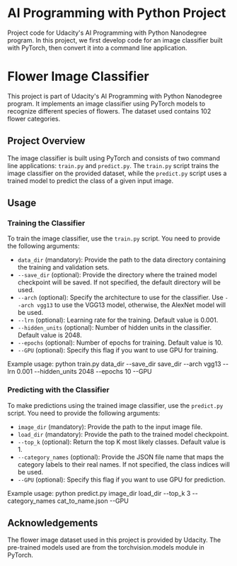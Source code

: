 # AI Programming with Python Project

Project code for Udacity's AI Programming with Python Nanodegree program. In this project, we first develop code for an image classifier built with PyTorch, then convert it into a command line application.
# Flower Image Classifier

This project is part of Udacity's AI Programming with Python Nanodegree program. It implements an image classifier using PyTorch models to recognize different species of flowers. The dataset used contains 102 flower categories.

## Project Overview

The image classifier is built using PyTorch and consists of two command line applications: `train.py` and `predict.py`. The `train.py` script trains the image classifier on the provided dataset, while the `predict.py` script uses a trained model to predict the class of a given input image.

## Usage

### Training the Classifier

To train the image classifier, use the `train.py` script. You need to provide the following arguments:

- `data_dir` (mandatory): Provide the path to the data directory containing the training and validation sets.
- `--save_dir` (optional): Provide the directory where the trained model checkpoint will be saved. If not specified, the default directory will be used.
- `--arch` (optional): Specify the architecture to use for the classifier. Use `--arch vgg13` to use the VGG13 model, otherwise, the AlexNet model will be used.
- `--lrn` (optional): Learning rate for the training. Default value is 0.001.
- `--hidden_units` (optional): Number of hidden units in the classifier. Default value is 2048.
- `--epochs` (optional): Number of epochs for training. Default value is 10.
- `--GPU` (optional): Specify this flag if you want to use GPU for training.

Example usage:
python train.py data_dir --save_dir save_dir --arch vgg13 --lrn 0.001 --hidden_units 2048 --epochs 10 --GPU

### Predicting with the Classifier

To make predictions using the trained image classifier, use the `predict.py` script. You need to provide the following arguments:

- `image_dir` (mandatory): Provide the path to the input image file.
- `load_dir` (mandatory): Provide the path to the trained model checkpoint.
- `--top_k` (optional): Return the top K most likely classes. Default value is 1.
- `--category_names` (optional): Provide the JSON file name that maps the category labels to their real names. If not specified, the class indices will be used.
- `--GPU` (optional): Specify this flag if you want to use GPU for prediction.

Example usage:
python predict.py image_dir load_dir --top_k 3 --category_names cat_to_name.json --GPU

## Acknowledgements

The flower image dataset used in this project is provided by Udacity. The pre-trained models used are from the torchvision.models module in PyTorch.

